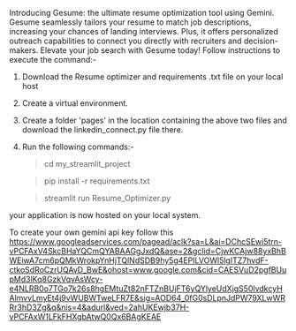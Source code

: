 Introducing Gesume: the ultimate resume optimization tool using Gemini. Gesume seamlessly tailors your resume to match job descriptions, increasing your chances of landing interviews. 
Plus, it offers personalized outreach capabilities to connect you directly with recruiters and decision-makers. Elevate your job search with Gesume today!
Follow instructions to execute the command:-




1. Download the Resume optimizer and requirements .txt file on your local host
2. Create a virtual environment.
3. Create a folder 'pages' in the location containing the above two files and download the linkedin_connect.py file there.
3. Run the following commands:-
   
   > cd my_streamlit_project
   
   > pip install -r requirements.txt
   
   > streamlit run Resume_Optimizer.py

your application is now hosted on your local system.


To create your own gemini api key follow this https://www.googleadservices.com/pagead/aclk?sa=L&ai=DChcSEwi5trn-vPCFAxV4SkcBHaYQCmQYABAAGgJxdQ&ase=2&gclid=CjwKCAjw88yxBhBWEiwA7cm6pQMkWrokpYnHjTQlNdSDB9hy5g4EPILVOWl5lgITZ7hvdF-ctkoSdRoCzrUQAvD_BwE&ohost=www.google.com&cid=CAESVuD2pgfBUupMd3lKq8GzkVqvAsWcy-e4NLRB0o7TGo7k26s8hgEMtuZt82nFTZnBUjFT6yQYlyeUdXjgS50lvdkcyHAlmvvLmyEt4j9vWUBWTweLFR7E&sig=AOD64_0fG0sDLpnJdPW79XLwWRRr3hD3Zg&q&nis=4&adurl&ved=2ahUKEwjb37H-vPCFAxW1LFkFHXgbAtwQ0Qx6BAgKEAE
